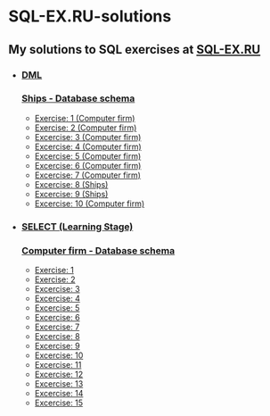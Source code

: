 # SQL-EX.RU-solutions
<!DOCTYPE html>
<html>
	<head>
	</head>
	<body>
		<h2>My solutions to SQL exercises at <a href="http://www.sql-ex.ru">SQL-EX.RU</a></h2>
		<ul>			
			<li><h3><a href="https://github.com/dat-mc/SQL-EX.RU-solutions/tree/main/DML)">DML</a></h3>
				<h3><a href="https://www.sql-ex.ru/help/select13.php#db_3">Ships - Database schema</a></h3>
				<ul>
					<li><a href="https://github.com/dat-mc/SQL-EX.RU-solutions/blob/main/DML/Exercise:%201.sql">Exercise: 1 (Computer firm)</a></li>
					<li><a href="https://github.com/dat-mc/SQL-EX.RU-solutions/blob/main/DML/Exercise:%202.sql">Exercise: 2 (Computer firm)</a></li>
					<li><a href="https://github.com/dat-mc/SQL-EX.RU-solutions/blob/main/DML/Exercise:%203.sql">Excercise: 3 (Computer firm)</a></li>
					<li><a href="https://github.com/dat-mc/SQL-EX.RU-solutions/blob/main/DML/Exercise:%204.sql">Excercise: 4 (Computer firm)</a></li>
					<li><a href="https://github.com/dat-mc/SQL-EX.RU-solutions/blob/main/DML/Exercise:%205.sql">Excercise: 5 (Computer firm)</a></li>
					<li><a href="https://github.com/dat-mc/SQL-EX.RU-solutions/blob/main/DML/Exercise:%206.sql">Excercise: 6 (Computer firm)</a></li>
					<li><a href="https://github.com/dat-mc/SQL-EX.RU-solutions/blob/main/DML/Exercise:%207.sql">Excercise: 7 (Computer firm)</a></li>
					<li><a href="https://github.com/dat-mc/SQL-EX.RU-solutions/blob/main/DML/Exercise:%208.sql">Excercise: 8 (Ships)</a></li>
					<li><a href="https://github.com/dat-mc/SQL-EX.RU-solutions/blob/main/DML/Exercise:%209.sql">Excercise: 9 (Ships)</a></li>
					<li><a href="https://github.com/dat-mc/SQL-EX.RU-solutions/blob/main/DML/Exercise:%2010.sql">Excercise: 10 (Computer firm)</a></li>
				</ul>
			</li>
			<li><h3><a href="https://github.com/dat-mc/SQL-EX.RU-solutions/tree/main/SELECT%20(learning%20stage)">SELECT (Learning Stage)</a></h3>
				<h3><a href="https://www.sql-ex.ru/help/select13.php#db_1">Computer firm - Database schema</a></h3>
				<ul>
					<li><a href="https://github.com/dat-mc/SQL-EX.RU-solutions/blob/main/SELECT%20(learning%20stage)/Exercise:%201.sql">Exercise: 1</a></li>
					<li><a href="https://github.com/dat-mc/SQL-EX.RU-solutions/blob/main/SELECT%20(learning%20stage)/Exercise:%202.sql">Exercise: 2</a></li>
					<li><a href="https://github.com/dat-mc/SQL-EX.RU-solutions/blob/main/SELECT%20(learning%20stage)/Exercise:%203.sql">Excercise: 3</a></li>
					<li><a href="https://github.com/dat-mc/SQL-EX.RU-solutions/blob/main/SELECT%20(learning%20stage)/Exercise:%204.sql">Excercise: 4</a></li>
					<li><a href="https://github.com/dat-mc/SQL-EX.RU-solutions/blob/main/SELECT%20(learning%20stage)/Exercise:%205.sql">Excercise: 5</a></li>
					<li><a href="https://github.com/dat-mc/SQL-EX.RU-solutions/blob/main/SELECT%20(learning%20stage)/Exercise:%206.sql">Excercise: 6</a></li>
					<li><a href="https://github.com/dat-mc/SQL-EX.RU-solutions/blob/main/SELECT%20(learning%20stage)/Exercise:%207.sql">Excercise: 7</a></li>
					<li><a href="https://github.com/dat-mc/SQL-EX.RU-solutions/blob/main/SELECT%20(learning%20stage)/Exercise:%208.sql">Excercise: 8</a></li>
					<li><a href="https://github.com/dat-mc/SQL-EX.RU-solutions/blob/main/SELECT%20(learning%20stage)/Exercise:%209.sql">Excercise: 9</a></li>
					<li><a href="https://github.com/dat-mc/SQL-EX.RU-solutions/blob/main/SELECT%20(learning%20stage)/Exercise:%2010.sql">Excercise: 10</a></li>
					<li><a href="https://github.com/dat-mc/SQL-EX.RU-solutions/blob/main/SELECT%20(learning%20stage)/Exercise:%2011.sql">Excercise: 11</a></li>
					<li><a href="https://github.com/dat-mc/SQL-EX.RU-solutions/blob/main/SELECT%20(learning%20stage)/Exercise:%2012.sql">Excercise: 12</a></li>
					<li><a href="https://github.com/dat-mc/SQL-EX.RU-solutions/blob/main/SELECT%20(learning%20stage)/Exercise:%2013.sql">Excercise: 13</a></li>
					<li><a href="https://github.com/dat-mc/SQL-EX.RU-solutions/blob/main/SELECT%20(learning%20stage)/Exercise:%2014.sql">Excercise: 14</a></li>
					<li><a href="https://github.com/dat-mc/SQL-EX.RU-solutions/blob/main/SELECT%20(learning%20stage)/Exercise:%2015.sql">Excercise: 15</a></li>
				</ul>
			</li>			
		</ul>
	</body>
</html>
